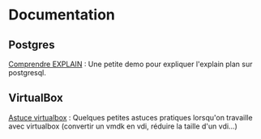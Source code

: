 # Documentation
## Postgres
[Comprendre EXPLAIN](postgres/explain.md) : Une petite demo pour expliquer l'explain plan sur postgresql.

## VirtualBox
[Astuce virtualbox](virtualbox/astuce_virtualbox.md) : Quelques petites astuces pratiques lorsqu'on travaille avec virtualbox (convertir un vmdk en vdi, réduire la taille d'un vdi...)

